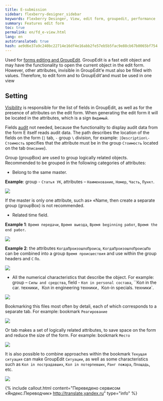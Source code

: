 ```yaml
--- 
title: E-submission 
sidebar: flexberry-designer_sidebar 
keywords: Flexberry Desinger, View, edit form, groupedit, performance 
summary: Features edit form 
toc: true 
permalink: en/fd_e-view.html 
lang: en 
autotranslated: true 
hash: ae9d6e37a9c240bc22714e16df4e16abb2fe57eb5b5fac9e88cb67b0065bf754 
--- 
```


Used for [forms editing and GroupEdit](fd_editform.html). GroupEdit is a fast edit object and may have the functionality to open the current object in the edit form. However, other attributes, invisible in GroupEdit'e must also be filled with values. Therefore, to edit form and to GroupEdit'and must be used in one view 

## Setting 

[Visibility](fd_hidden-properties-view.html) is responsible for the list of fields in GroupEdit, as well as for the presence of attributes on the edit form. When generating the edit form it will be located in the attributes, which is a sign `Видимый`. 

Fields [audit](efs_audit.html) not needed, because the functionality to display audit data from the form E itself reads audit data. 
The path describes the location of the fields on the form (`|` tab, `-` group `\` division, for example: `|Description\-Стоимость` specifies that the attribute must be in the group `Стоимость` located on the tab `Описание`). 

Group (groupBox) are used to group logically related objects. Recommended to be grouped in the following categories of attributes: 

* Belong to the same master. 

**Example**: group - `Статья УК`, attributes – `Наименование`, `Номер`, `Часть`, `Пункт`. 

![](/images/pages/products/flexberry-designer/views/e-view1.jpg) 


If the master is only one attribute, such as» «Name, then create a separate group (groupBox) is not recommended. 

* Related time field. 

**Example 1**: `Время передачи`, `Время выезда`, `Время beginning работ`, `Время the end работ`. 

![](/images/pages/products/flexberry-designer/views/e-view2.jpg) 


**Example 2**: the attributes `КогдаПроизошлоПроисш`, `КогдаПроизошлоПроисшПо` can be combined into a group `Время происшествия` and use within the group headers and `С` `По`. 

![](/images/pages/products/flexberry-designer/views/e-view3.jpg) 


* All the numerical characteristics that describe the object. For example: group – `Силы and средства`, field - `Кол in personal состава`, ``Кол in the car. техники`, `Кол in engineering техники`, `Кол-in specials. техники`. 

![](/images/pages/products/flexberry-designer/views/e-view4.jpg) 


Bookmarking this files most often by detali, each of which corresponds to a separate tab. For example: bookmark `Реагирование` 

![](/images/pages/products/flexberry-designer/views/e-view5.jpg) 


Or tab makes a set of logically related attributes, to save space on the form and reduce the size of the form. For example: bookmark `Место` 

![](/images/pages/products/flexberry-designer/views/e-view6.jpg) 


It is also possible to combine approaches within the bookmark `Текущая ситуация` can make GroupEdit `Ситуации`, as well as some characteristics such as `Кол in пострадавших`, `Кол in потерпевших`, `Ранг пожара`, `Площадь`, etc. 

![](/images/pages/products/flexberry-designer/views/e-view7.jpg) 



{% include callout.html content="Переведено сервисом «Яндекс.Переводчик» <http://translate.yandex.ru>" type="info" %}
